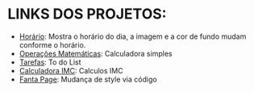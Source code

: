 <h1>LINKS DOS PROJETOS:</h1>
<ul>
  <li><a href="https://natanalexandre.github.io/JavaScript/horario/">Horário</a>: Mostra o horário do dia, a imagem e a cor de fundo mudam conforme o horário.</li>
  <li><a href="https://natanalexandre.github.io/JavaScript/operacoes-matematicas/">Operações Matemáticas</a>: Calculadora simples</li>
  <li><a href="https://natanalexandre.github.io/JavaScript/tarefas/">Tarefas</a>: To do List</li>
  <li><a href="https://natanalexandre.github.io/JavaScript/imc-calculator/">Calculadora IMC</a>: Calculos IMC</li>
  <li><a href="https://natanalexandre.github.io/JavaScript/fanta-page/">Fanta Page</a>: Mudança de style via código</li>
</ul>

